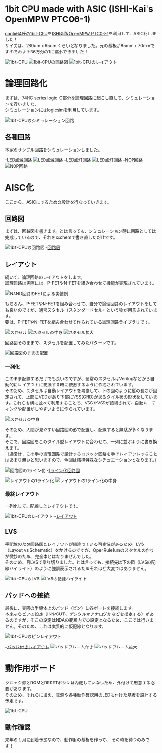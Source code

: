 # 1bit CPU made with ASIC (ISHI-Kai's OpenMPW PTC06-1)
[naoto64氏の1bit-CPU](https://naoto64.github.io/1bit-CPU/)を[ISHI会版OpenMPW PTC06-1](https://ishi-kai.org/openmpw/shuttle/ptc06/2024/07/06/shuttle_ISHI-Kai_OpenMPW-PTC06-1_start.html)を利用して、ASIC化しました！  
サイズは、280um x 65um くらいとなりました。元の基板が85mm x 70mmですのでおよそ36万分の1に縮小できました！  

 ![1bit-CPU](https://naoto64.github.io/1bit-CPU/img/implementation-example.jpg)
 ![1bit-CPUの回路図](/images/xschem_1bit-CPU.png)
 ![1bit-CPUのレイアウト](/images/klayout_1bit-CPU_size.png)


# 論理回路化
まずは、74HC series logic IC部分を論理回路に起こし直して、シミュレーションを行いました。  
シミュレーションには[logicsim](http://www.cburch.com/logisim/)を利用しています。  

 ![1bit-CPUのシミュレーション回路](/images/logicsim_1bit-CPU.png)


## 各種回路
本家のサンプル回路をシミュレーションしました。  


-[LED点滅回路](/logicsim/LED_brink.circ)
 ![LED点滅回路](/images/prog_LED_brink.png)
-[LED点灯回路](/logicsim/LED_flash.circ)
 ![LED点灯回路](/images/prog_LED_flash.png)
-[NOP回路](/logicsim/NOP.circ)
 ![NOP回路](/images/prog_NOP.png)


# AISC化
ここから、ASICにするための設計を行なっていきます。  


## 回路図
まずは、回路図を書きます。とは言っても、シミュレーション時に回路としては完成しているので、それをxschemで書き直しただけです。  

 ![1bit-CPUの回路図](/images/xschem_1bit-CPU.png)
-[回路図](/xschem/1bit-CPU.sch)


## レイアウト
続いて、論理回路のレイアウトをします。  
論理回路は実際には、P-FETやN-FETを組み合わせて機能が実現されています。  

 ![NAND回路のFETによる実装例](https://image.itmedia.co.jp/edn/articles/1012/01/mn_ti_digitalyougo03_05.jpg)


もちろん、P-FETやN-FETを組み合わせて、自分で論理回路のレイアウトをしても良いのですが、通常スタセル（スタンダードセル）という物が用意されています。  
要は、P-FETやN-FETを組み合わせて作られている論理回路ライブラリです。  

 ![スタセル](/images/klayout_logic_sc_block.png)
 ![スタセルの中身](/images/klayout_logic_sc.png)
 ![スタセル拡大](/images/klayout_sc_zoomin.png)


回路図そのままで、スタセルを配置してみたパターンです。  

 ![回路図のままの配置](/images/klayout_logic_location.png)


### 一列化
このまま配線するだけでも良いのですが、通常のスタセルはVerilogなどから自動的にレイアウトに変換する時に使用するように作成されています。  
そのため、スタセルは自動レイアウトを考慮して、下の図のように縦の長さが固定されて、上部にVDDがあり下部にVSS(GND)があるタイル状の形状をしています。これらを横に並べて利用することで、VSSやVSSが接続されて、自動ルーティングや配置がしやすいように作られています。  

 ![スタセルの中身](/images/klayout_logic_sc.png)


そのため、人間が見やすい回路図の形で配置し、配線すると無駄が多くなります。  
そこで、回路図をこのタイル型レイアウトに合わせて、一列に並ぶように書き換えます。  
（通常は、この手の論理回路で設計するロジック回路を手でレイアウトすることはあまり無いと思いますので、今回は結構特殊なシチュエーションとなります。）  

 ![回路図の1ライン化](/images/xschem_1line.png)
-[1ライン化回路図](/xschem/1bit-CPU_1line.sch)

 ![レイアウトの1ライン化](/images/klayout_1line_block.png)
 ![レイアウトの1ライン化の中身](/images/klayout_1line.png)


### 最終レイアウト
一列化して、配線したレイアウトです。  

 ![1bit-CPUのレイアウト](/images/klayout_1bit-CPU.png)
-[レイアウト](/klayout/1bit-CPU.gds)


## LVS
手配線のため回路図とレイアウトが間違っている可能性があるため、LVS（Layout vs Schematic）をかけるのですが、OpenRule1umのスタセルの作りが微妙のため、完全体とはなりませんでした。  
そのため、目LVSで乗り切りました。とは言っても、接続先は下の図（LVSの配線ハイライト）のように強調表示されるためそれほど大変ではありません。  

 ![1bit-CPUのLVS](/images/klayout_LVS.png)
 ![LVSの配線ハイライト](/images/klayout_LVS_highlight.png)


## パッドへの接続
最後に、実際の半導体上のパッド（ピン）に各ポートを接続します。  
本来ならピンの設定（INやOUT、デジタルかアナログかなどを指定する）があるのですが、そこの設定はNDAの範囲内での設定となるため、ここでは行いません。そのため、これは実質的に仮配線となります。  

 ![1bit-CPUのピンレイアウト](/images/pin_layout.png)

-[パッド付きレイアウト](/klayout/1bit-CPU_frame.gds)
 ![パッドフレーム付き](/images/klayout_frame.png)
 ![パッドフレーム拡大](/images/klayout_frame_zoomin.png)


# 動作用ボード
クロック源とROMとRESETボタンは内蔵していないため、外付けで用意する必要があります。  
そのため、それらに加え、電源や各種動作確認用のLEDも付けた基板を設計する予定です。  

 ![1bit-CPU](https://naoto64.github.io/1bit-CPU/img/implementation-example.jpg)


## 動作確認
来年の１月に到着予定なので、動作用の基板を作って、 その時を待つのみです！
